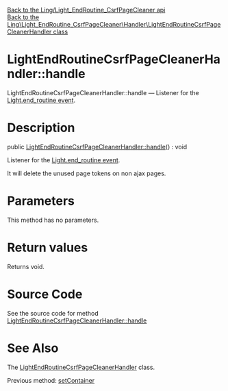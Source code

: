 [Back to the Ling/Light_EndRoutine_CsrfPageCleaner api](https://github.com/lingtalfi/Light_EndRoutine_CsrfPageCleaner/blob/master/doc/api/Ling/Light_EndRoutine_CsrfPageCleaner.md)<br>
[Back to the Ling\Light_EndRoutine_CsrfPageCleaner\Handler\LightEndRoutineCsrfPageCleanerHandler class](https://github.com/lingtalfi/Light_EndRoutine_CsrfPageCleaner/blob/master/doc/api/Ling/Light_EndRoutine_CsrfPageCleaner/Handler/LightEndRoutineCsrfPageCleanerHandler.md)


LightEndRoutineCsrfPageCleanerHandler::handle
================



LightEndRoutineCsrfPageCleanerHandler::handle — Listener for the [Light.end_routine event](https://github.com/lingtalfi/Light/blob/master/personal/mydoc/pages/events.md).




Description
================


public [LightEndRoutineCsrfPageCleanerHandler::handle](https://github.com/lingtalfi/Light_EndRoutine_CsrfPageCleaner/blob/master/doc/api/Ling/Light_EndRoutine_CsrfPageCleaner/Handler/LightEndRoutineCsrfPageCleanerHandler/handle.md)() : void




Listener for the [Light.end_routine event](https://github.com/lingtalfi/Light/blob/master/personal/mydoc/pages/events.md).

It will delete the unused page tokens on non ajax pages.




Parameters
================

This method has no parameters.


Return values
================

Returns void.








Source Code
===========
See the source code for method [LightEndRoutineCsrfPageCleanerHandler::handle](https://github.com/lingtalfi/Light_EndRoutine_CsrfPageCleaner/blob/master/Handler/LightEndRoutineCsrfPageCleanerHandler.php#L49-L58)


See Also
================

The [LightEndRoutineCsrfPageCleanerHandler](https://github.com/lingtalfi/Light_EndRoutine_CsrfPageCleaner/blob/master/doc/api/Ling/Light_EndRoutine_CsrfPageCleaner/Handler/LightEndRoutineCsrfPageCleanerHandler.md) class.

Previous method: [setContainer](https://github.com/lingtalfi/Light_EndRoutine_CsrfPageCleaner/blob/master/doc/api/Ling/Light_EndRoutine_CsrfPageCleaner/Handler/LightEndRoutineCsrfPageCleanerHandler/setContainer.md)<br>

